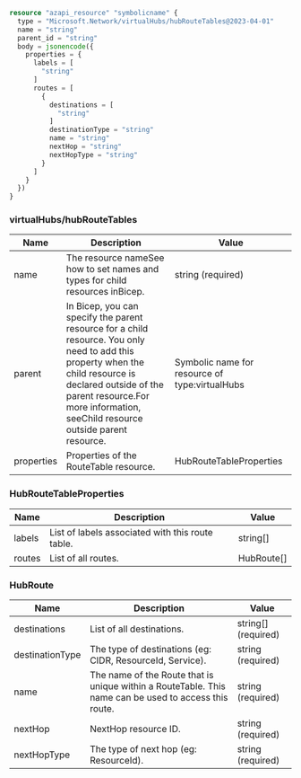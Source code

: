 ```terraform
resource "azapi_resource" "symbolicname" {
  type = "Microsoft.Network/virtualHubs/hubRouteTables@2023-04-01"
  name = "string"
  parent_id = "string"
  body = jsonencode({
    properties = {
      labels = [
        "string"
      ]
      routes = [
        {
          destinations = [
            "string"
          ]
          destinationType = "string"
          name = "string"
          nextHop = "string"
          nextHopType = "string"
        }
      ]
    }
  })
}

```

### virtualHubs/hubRouteTables

| Name | Description | Value |
|-|-|-|
| name | The resource nameSee how to set names and types for child resources inBicep. | string (required) |
| parent | In Bicep, you can specify the parent resource for a child resource. You only need to add this property when the child resource is declared outside of the parent resource.For more information, seeChild resource outside parent resource. | Symbolic name for resource of type:virtualHubs |
| properties | Properties of the RouteTable resource. | HubRouteTableProperties |


### HubRouteTableProperties

| Name | Description | Value |
|-|-|-|
| labels | List of labels associated with this route table. | string[] |
| routes | List of all routes. | HubRoute[] |


### HubRoute

| Name | Description | Value |
|-|-|-|
| destinations | List of all destinations. | string[] (required) |
| destinationType | The type of destinations (eg: CIDR, ResourceId, Service). | string (required) |
| name | The name of the Route that is unique within a RouteTable. This name can be used to access this route. | string (required) |
| nextHop | NextHop resource ID. | string (required) |
| nextHopType | The type of next hop (eg: ResourceId). | string (required) |


